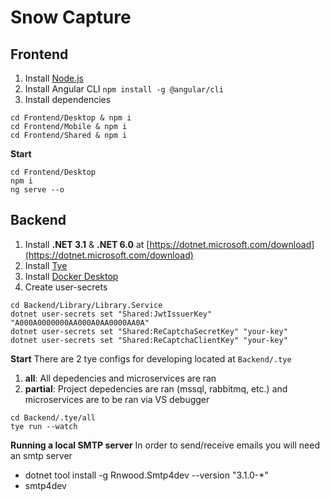 # Snow Capture

## Frontend

1. Install [Node.js](https://nodejs.org/en/download/)
2. Install Angular CLI `npm install -g @angular/cli`
3. Install dependencies

```
cd Frontend/Desktop & npm i
cd Frontend/Mobile & npm i
cd Frontend/Shared & npm i
```

**Start**

```
cd Frontend/Desktop
npm i
ng serve --o
```

## Backend

1. Install **.NET 3.1** & **.NET 6.0** at [https://dotnet.microsoft.com/download](https://dotnet.microsoft.com/download)
2. Install [Tye](https://github.com/dotnet/tye/blob/master/docs/getting_started.md)
3. Install [Docker Desktop](https://www.docker.com/products/docker-desktop)
4. Create user-secrets

```
cd Backend/Library/Library.Service
dotnet user-secrets set "Shared:JwtIssuerKey" "A000A0000000AA000A0AA0000AA0A"
dotnet user-secrets set "Shared:ReCaptchaSecretKey" "your-key"
dotnet user-secrets set "Shared:ReCaptchaClientKey" "your-key"
```

**Start**
There are 2 tye configs for developing located at `Backend/.tye`

1. **all**: All depedencies and microservices are ran
2. **partial**: Project depedencies are ran (mssql, rabbitmq, etc.) and microservices are to be ran via VS debugger

```
cd Backend/.tye/all
tye run --watch
```

**Running a local SMTP server**
In order to send/receive emails you will need an smtp server

-   dotnet tool install -g Rnwood.Smtp4dev --version "3.1.0-\*"
-   smtp4dev
